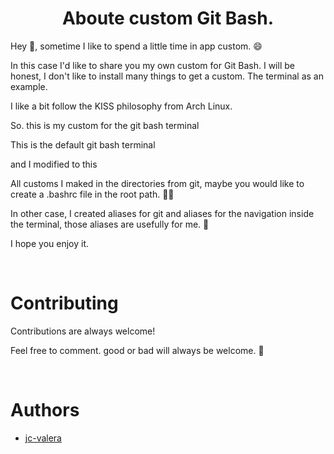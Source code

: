 
<div align=center>
    <h1> Aboute custom Git Bash.</h1>
</div>

Hey 👋, sometime I like to spend a little time in app custom. 😄

In this case I'd like to share you my own custom for Git Bash. I will be honest, I don't like to install many things to get a custom. The terminal as an example.

I like a bit follow the KISS philosophy from Arch Linux.

So. this is my custom for the git bash terminal 

This is the default git bash terminal 



and I modified to this




All customs I maked in the directories from git, maybe you would like to create a .bashrc file in the root path. 🤷‍♂️

In other case, I created aliases for git and aliases for the navigation inside the terminal, those aliases are usefully for me. 👨

I hope you enjoy it.

<br />

# Contributing

Contributions are always welcome!

Feel free to comment. good or bad will always be welcome. 🤪


<br />

# Authors

- [jc-valera](https://github.com/jc-valera)